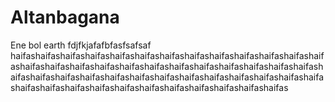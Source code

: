 # Altanbagana
Ene bol earth fdjfkjafafbfasfsafsaf
haifashaifashaifashaifashaifashaifashaifashaifashaifashaifashaifashaifashaifashaifashaifashaifashaifashaifashaifashaifashaifashaifashaifashaifashaifashaifashaifashaifashaifashaifashaifashaifashaifashaifashaifashaifashaifashaifashaifashaifashaifashaifashaifashaifashaifashaifashaifashaifashaifas
